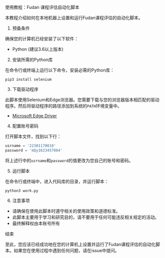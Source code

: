 使用教程：Fudan 课程评估自动化脚本

本教程介绍如何在本地机器上设置和运行Fudan课程评估的自动化脚本。

1. 预备条件

确保您的计算机已经安装了以下软件：

- Python (建议3.6以上版本)

2. 安装所需的Python库

在命令行或终端上运行以下命令，安装必需的Python库：

`pip3 install selenium`

3. 下载驱动程序

此脚本使用Selenium和Edge浏览器。您需要下载与您的浏览器版本相匹配的驱动程序。然后将驱动程序的路径添加到系统的`PATH`环境变量中。

- [Microsoft Edge Driver](https://developer.microsoft.com/en-us/microsoft-edge/tools/webdriver/)

4. 配置账号密码

打开脚本文件，找到以下行：

```python
usrname = '22301170010'
password = 'mQy1623457864'
```

将上述行中的`usrname`和`password`的值更改为您自己的账号和密码。

5. 运行脚本

在命令行或终端中，进入代码库的目录，并运行脚本：

```
python3 work.py
```


6. 注意事项

- 请确保在使用此脚本时遵守相关的使用政策和道德标准。
- 此脚本主要用于学习和研究目的，请不要用于任何可能违反相关规定的活动。
- 最终解释权由本账号所有

结束

至此，您应该已经成功地在您的计算机上设置并运行了Fudan课程评估的自动化脚本。如果您在使用过程中遇到任何问题，请在issue中提问。
